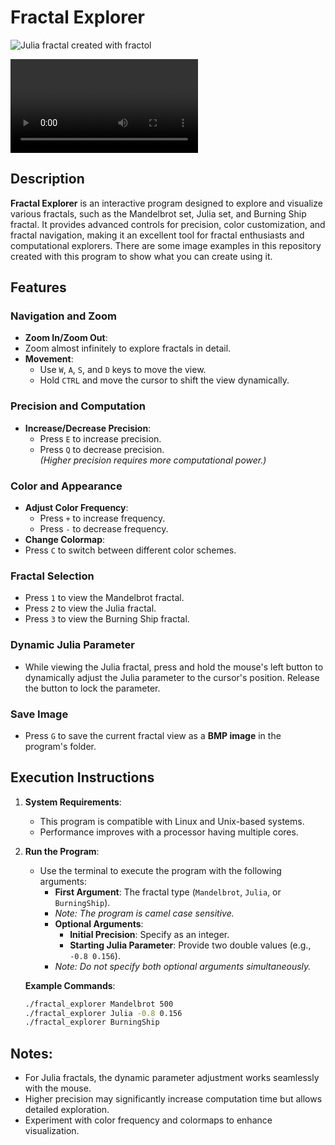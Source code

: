 # Fractal Explorer

![Julia fractal created with fractol](Julia3.bmp)

![Mandelbrot zoom in](MandelbrotZoomIn.avi)

## Description

**Fractal Explorer** is an interactive program designed to explore and visualize various fractals, such as the Mandelbrot set, Julia set, and Burning Ship fractal. It provides advanced controls for precision, color customization, and fractal navigation, making it an excellent tool for fractal enthusiasts and computational explorers. There are some image examples in this repository created with this program to show what you can create using it.

## Features

### Navigation and Zoom
- **Zoom In/Zoom Out**:
- Zoom almost infinitely to explore fractals in detail.  
- **Movement**:
  - Use `W`, `A`, `S`, and `D` keys to move the view.  
  - Hold `CTRL` and move the cursor to shift the view dynamically.  

### Precision and Computation
- **Increase/Decrease Precision**:
  - Press `E` to increase precision.  
  - Press `Q` to decrease precision.  
  _(Higher precision requires more computational power.)_  

### Color and Appearance
- **Adjust Color Frequency**:
  - Press `+` to increase frequency.  
  - Press `-` to decrease frequency.  
- **Change Colormap**:
- Press `C` to switch between different color schemes.

### Fractal Selection
- Press `1` to view the Mandelbrot fractal.  
- Press `2` to view the Julia fractal.  
- Press `3` to view the Burning Ship fractal.

### Dynamic Julia Parameter
- While viewing the Julia fractal, press and hold the mouse's left button to dynamically adjust the Julia parameter to the cursor's position. Release the button to lock the parameter.

### Save Image
- Press `G` to save the current fractal view as a **BMP image** in the program's folder.

## Execution Instructions

1. **System Requirements**:
   - This program is compatible with Linux and Unix-based systems.  
   - Performance improves with a processor having multiple cores.  

2. **Run the Program**:
   - Use the terminal to execute the program with the following arguments:  
     - **First Argument**: The fractal type (`Mandelbrot`, `Julia`, or `BurningShip`).
     - _Note: The program is camel case sensitive._
     - **Optional Arguments**:
       - **Initial Precision**: Specify as an integer.  
       - **Starting Julia Parameter**: Provide two double values (e.g., `-0.8 0.156`).  
     - _Note: Do not specify both optional arguments simultaneously._

   **Example Commands**:  
   ```bash
   ./fractal_explorer Mandelbrot 500
   ./fractal_explorer Julia -0.8 0.156
   ./fractal_explorer BurningShip

## Notes:
- For Julia fractals, the dynamic parameter adjustment works seamlessly with the mouse.
- Higher precision may significantly increase computation time but allows detailed exploration.
- Experiment with color frequency and colormaps to enhance visualization.
